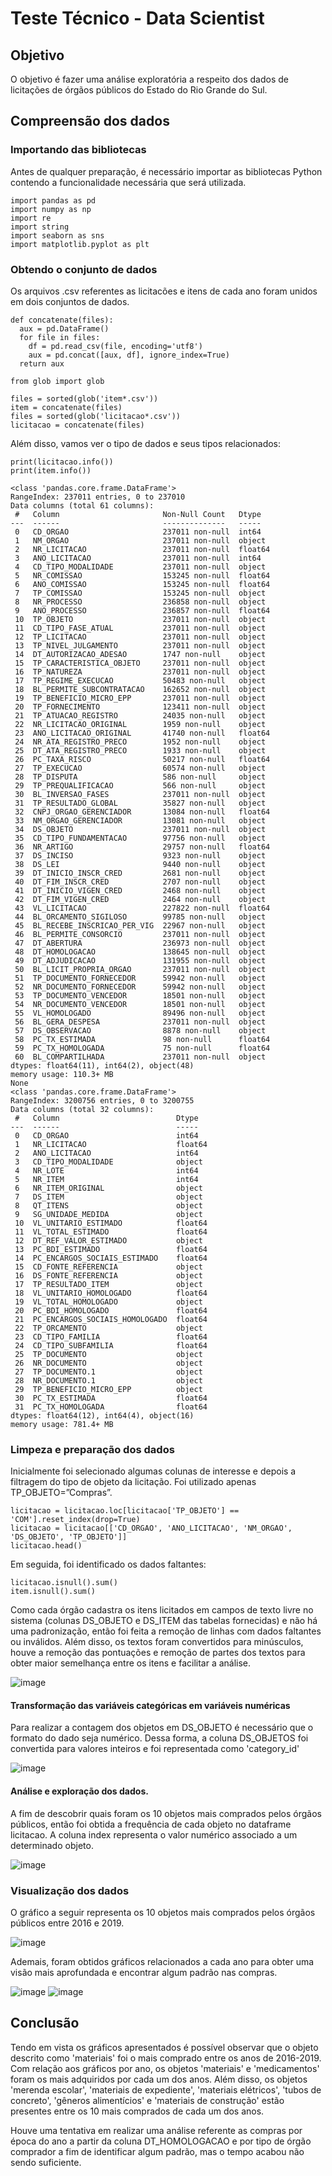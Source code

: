 # Teste Técnico - Data Scientist

## Objetivo 
O objetivo é fazer uma análise exploratória a respeito dos dados de licitações de órgãos públicos do Estado do Rio Grande do Sul.

## Compreensão dos dados

### Importando das bibliotecas
Antes de qualquer preparação, é necessário importar as bibliotecas Python contendo a funcionalidade necessária que será utilizada.

```
import pandas as pd
import numpy as np
import re
import string
import seaborn as sns
import matplotlib.pyplot as plt
```

### Obtendo o conjunto de dados

Os arquivos .csv referentes as licitacões e itens de cada ano foram unidos em dois conjuntos de dados.

```
def concatenate(files):
  aux = pd.DataFrame()
  for file in files:
    df = pd.read_csv(file, encoding='utf8')
    aux = pd.concat([aux, df], ignore_index=True)
  return aux
 
from glob import glob

files = sorted(glob('item*.csv'))
item = concatenate(files)
files = sorted(glob('licitacao*.csv'))
licitacao = concatenate(files)
```

Além disso, vamos ver o tipo de dados e seus tipos relacionados:

```
print(licitacao.info())
print(item.info())
```
```
<class 'pandas.core.frame.DataFrame'>
RangeIndex: 237011 entries, 0 to 237010
Data columns (total 61 columns):
 #   Column                       Non-Null Count   Dtype  
---  ------                       --------------   -----  
 0   CD_ORGAO                     237011 non-null  int64  
 1   NM_ORGAO                     237011 non-null  object 
 2   NR_LICITACAO                 237011 non-null  float64
 3   ANO_LICITACAO                237011 non-null  int64  
 4   CD_TIPO_MODALIDADE           237011 non-null  object 
 5   NR_COMISSAO                  153245 non-null  float64
 6   ANO_COMISSAO                 153245 non-null  float64
 7   TP_COMISSAO                  153245 non-null  object 
 8   NR_PROCESSO                  236858 non-null  object 
 9   ANO_PROCESSO                 236857 non-null  float64
 10  TP_OBJETO                    237011 non-null  object 
 11  CD_TIPO_FASE_ATUAL           237011 non-null  object 
 12  TP_LICITACAO                 237011 non-null  object 
 13  TP_NIVEL_JULGAMENTO          237011 non-null  object 
 14  DT_AUTORIZACAO_ADESAO        1747 non-null    object 
 15  TP_CARACTERISTICA_OBJETO     237011 non-null  object 
 16  TP_NATUREZA                  237011 non-null  object 
 17  TP_REGIME_EXECUCAO           50483 non-null   object 
 18  BL_PERMITE_SUBCONTRATACAO    162652 non-null  object 
 19  TP_BENEFICIO_MICRO_EPP       237011 non-null  object 
 20  TP_FORNECIMENTO              123411 non-null  object 
 21  TP_ATUACAO_REGISTRO          24035 non-null   object 
 22  NR_LICITACAO_ORIGINAL        1959 non-null    object 
 23  ANO_LICITACAO_ORIGINAL       41740 non-null   float64
 24  NR_ATA_REGISTRO_PRECO        1952 non-null    object 
 25  DT_ATA_REGISTRO_PRECO        1933 non-null    object 
 26  PC_TAXA_RISCO                50217 non-null   float64
 27  TP_EXECUCAO                  60574 non-null   object 
 28  TP_DISPUTA                   586 non-null     object 
 29  TP_PREQUALIFICACAO           566 non-null     object 
 30  BL_INVERSAO_FASES            237011 non-null  object 
 31  TP_RESULTADO_GLOBAL          35827 non-null   object 
 32  CNPJ_ORGAO_GERENCIADOR       13084 non-null   float64
 33  NM_ORGAO_GERENCIADOR         13081 non-null   object 
 34  DS_OBJETO                    237011 non-null  object 
 35  CD_TIPO_FUNDAMENTACAO        97756 non-null   object 
 36  NR_ARTIGO                    29757 non-null   float64
 37  DS_INCISO                    9323 non-null    object 
 38  DS_LEI                       9440 non-null    object 
 39  DT_INICIO_INSCR_CRED         2681 non-null    object 
 40  DT_FIM_INSCR_CRED            2707 non-null    object 
 41  DT_INICIO_VIGEN_CRED         2468 non-null    object 
 42  DT_FIM_VIGEN_CRED            2464 non-null    object 
 43  VL_LICITACAO                 227822 non-null  float64
 44  BL_ORCAMENTO_SIGILOSO        99785 non-null   object 
 45  BL_RECEBE_INSCRICAO_PER_VIG  22967 non-null   object 
 46  BL_PERMITE_CONSORCIO         237011 non-null  object 
 47  DT_ABERTURA                  236973 non-null  object 
 48  DT_HOMOLOGACAO               138645 non-null  object 
 49  DT_ADJUDICACAO               131955 non-null  object 
 50  BL_LICIT_PROPRIA_ORGAO       237011 non-null  object 
 51  TP_DOCUMENTO_FORNECEDOR      59942 non-null   object 
 52  NR_DOCUMENTO_FORNECEDOR      59942 non-null   object 
 53  TP_DOCUMENTO_VENCEDOR        18501 non-null   object 
 54  NR_DOCUMENTO_VENCEDOR        18501 non-null   object 
 55  VL_HOMOLOGADO                89496 non-null   object 
 56  BL_GERA_DESPESA              237011 non-null  object 
 57  DS_OBSERVACAO                8878 non-null    object 
 58  PC_TX_ESTIMADA               98 non-null      float64
 59  PC_TX_HOMOLOGADA             75 non-null      float64
 60  BL_COMPARTILHADA             237011 non-null  object 
dtypes: float64(11), int64(2), object(48)
memory usage: 110.3+ MB
None
<class 'pandas.core.frame.DataFrame'>
RangeIndex: 3200756 entries, 0 to 3200755
Data columns (total 32 columns):
 #   Column                          Dtype  
---  ------                          -----  
 0   CD_ORGAO                        int64  
 1   NR_LICITACAO                    float64
 2   ANO_LICITACAO                   int64  
 3   CD_TIPO_MODALIDADE              object 
 4   NR_LOTE                         int64  
 5   NR_ITEM                         int64  
 6   NR_ITEM_ORIGINAL                object 
 7   DS_ITEM                         object 
 8   QT_ITENS                        object 
 9   SG_UNIDADE_MEDIDA               object 
 10  VL_UNITARIO_ESTIMADO            float64
 11  VL_TOTAL_ESTIMADO               float64
 12  DT_REF_VALOR_ESTIMADO           object 
 13  PC_BDI_ESTIMADO                 float64
 14  PC_ENCARGOS_SOCIAIS_ESTIMADO    float64
 15  CD_FONTE_REFERENCIA             object 
 16  DS_FONTE_REFERENCIA             object 
 17  TP_RESULTADO_ITEM               object 
 18  VL_UNITARIO_HOMOLOGADO          float64
 19  VL_TOTAL_HOMOLOGADO             object 
 20  PC_BDI_HOMOLOGADO               float64
 21  PC_ENCARGOS_SOCIAIS_HOMOLOGADO  float64
 22  TP_ORCAMENTO                    object 
 23  CD_TIPO_FAMILIA                 float64
 24  CD_TIPO_SUBFAMILIA              float64
 25  TP_DOCUMENTO                    object 
 26  NR_DOCUMENTO                    object 
 27  TP_DOCUMENTO.1                  object 
 28  NR_DOCUMENTO.1                  object 
 29  TP_BENEFICIO_MICRO_EPP          object 
 30  PC_TX_ESTIMADA                  float64
 31  PC_TX_HOMOLOGADA                float64
dtypes: float64(12), int64(4), object(16)
memory usage: 781.4+ MB
```

### Limpeza e preparação dos dados

Inicialmente foi selecionado algumas colunas de interesse e depois a filtragem do tipo de objeto da licitação. Foi utilizado apenas TP_OBJETO=”Compras”.

```
licitacao = licitacao.loc[licitacao['TP_OBJETO'] == 'COM'].reset_index(drop=True)
licitacao = licitacao[['CD_ORGAO', 'ANO_LICITACAO', 'NM_ORGAO', 'DS_OBJETO', 'TP_OBJETO']]
licitacao.head()
```

Em seguida,  foi identificado os dados faltantes:

```
licitacao.isnull().sum()
item.isnull().sum()
```
Como cada órgão cadastra os itens licitados em campos de texto livre no sistema (colunas DS_OBJETO e DS_ITEM das tabelas fornecidas) e não há uma padronização, então foi feita a remoção de linhas com dados faltantes ou inválidos. Além disso, os textos foram convertidos para minúsculos, houve a remoção das pontuações e remoção de partes dos textos para obter maior semelhança entre os itens e facilitar a análise.

![image](https://user-images.githubusercontent.com/32077255/128227027-063c4e49-cf64-40a0-aea0-1505d64841cd.png)

#### Transformação das variáveis categóricas em variáveis numéricas

Para realizar a contagem dos objetos em DS_OBJETO é necessário que o formato do dado seja numérico. Dessa forma, a coluna DS_OBJETOS foi convertida para valores inteiros e foi representada como 'category_id'

![image](https://user-images.githubusercontent.com/32077255/128227493-2e3210f1-533f-4066-b619-cccee3a48f0b.png)

#### Análise e exploração dos dados.

A fim de descobrir quais foram os 10 objetos mais comprados pelos órgãos públicos, então foi obtida a frequência de cada objeto no dataframe licitacao. A coluna index representa o valor numérico associado a um determinado objeto.

![image](https://user-images.githubusercontent.com/32077255/128228128-552100df-676f-4235-9b03-bd084f956431.png)

### Visualização dos dados 

O gráfico a seguir representa os 10 objetos mais comprados pelos órgãos públicos entre 2016 e 2019.

![image](https://user-images.githubusercontent.com/32077255/128231602-0a56b144-518c-47ff-8588-98a4e49d3cef.png)

Ademais, foram obtidos gráficos relacionados a cada ano para obter uma visão mais aprofundada e encontrar algum padrão nas compras.

![image](https://user-images.githubusercontent.com/32077255/128229297-7fdc95a3-1651-4863-b1f9-a2e7af169ac2.png)
![image](https://user-images.githubusercontent.com/32077255/128229376-2c5b26ba-cbdd-48ea-a927-3ba4a933bded.png)

## Conclusão

Tendo em vista os gráficos apresentados é possível observar que o objeto descrito como 'materiais' foi o mais comprado entre os anos de 2016-2019. Com relação aos gráficos por ano, os objetos 'materiais' e 'medicamentos' foram os mais adquiridos por cada um dos anos. Além disso, os objetos 'merenda escolar', 'materiais de expediente', 'materiais elétricos', 'tubos de concreto', 'gêneros alimentícios' e 'materiais de construção' estão presentes entre os 10 mais comprados de cada um dos anos.

Houve uma tentativa em realizar uma análise referente as compras por época do ano a partir da coluna DT_HOMOLOGACAO e por tipo de órgão comprador a fim de identificar algum padrão, mas o tempo acabou não sendo suficiente. 
